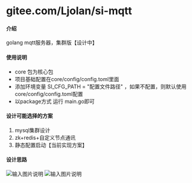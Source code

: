 # gitee.com/Ljolan/si-mqtt

#### 介绍
golang mqtt服务器，集群版【设计中】

#### 使用说明

- core 包为核心包
- 项目基础配置在core/config/config.toml里面
- 添加环境变量 SI_CFG_PATH = "配置文件路径" ，如果不配置，则默认使用core/config/config.toml配置
- 以package方式 运行 main.go即可

#### 设计可能选择的方案
1. mysql集群设计
2. zk+redis+自定义节点通讯
3. 静态配置启动【当前实现方案】

#### 设计思路
![输入图片说明](https://images.gitee.com/uploads/images/2021/0903/231523_cbe216ec_3048600.png "客户端消息处理.excalidraw.png")
![输入图片说明](https://images.gitee.com/uploads/images/2021/0903/232740_351967e7_3048600.png "共享订阅集群通知.excalidraw.png")
